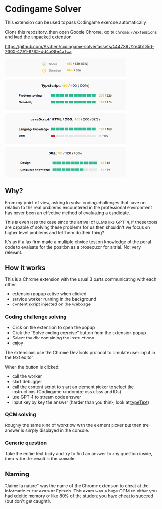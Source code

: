 # Codingame Solver

This extension can be used to pass Codingame exercise automatically.

Clone this repository, then open Google Chrome, go to `chrome://extensions` and [load the unpacked extension](https://developer.chrome.com/docs/extensions/mv3/getstarted/development-basics/)

https://github.com/Aschen/codingame-solver/assets/4447392/2e4b105d-7605-4791-8785-dd4b09e4a9ca

<img src="assets/image.png" width="400">

## Why?

From my point of view, asking to solve coding challenges that have no relation to the real problems encountered in the professional environment has never been an effective method of evaluating a candidate.

This is even less the case since the arrival of LLMs like GPT-4, if these tools are capable of solving these problems for us then shouldn't we focus on higher level problems and let them do their thing?

It's as if a lax firm made a multiple choice test on knowledge of the penal code to evaluate for the position as a prosecutor for a trial. Not very relevant.

## How it works

This is a Chrome extension with the usual 3 parts communicating with each other:

- extension popup active when clicked
- service worker running in the background
- content script injected on the webpage

### Coding challenge solving

- Click on the extension to open the popup
- Click the "Solve coding exercise" button from the extension popup
- Select the div containing the instructions
- enjoy

The extensions use the Chrome DevTools protocol to simulate user input in the text editor.

When the button is clicked:

- call the worker
- start debugger
- call the content script to start an element picker to select the instructions (Codingame randomize css class and IDs)
- use GPT-4 to stream code answer
- input key by key the answer (harder than you think, look at [typeText](https://github.com/Aschen/codingame-solver/blob/master/service-worker.js#L95))

### QCM solving

Roughly the same kind of workflow with the element picker but then the answer is simply displayed in the console.

### Generic question

Take the entire text body and try to find an answer to any question inside, then write the result in the console.

## Naming

"Jaime la nature" was the name of the Chrome extension to cheat at the informatic cultur exam at Epitech. This exam was a huge QCM so either you had edeitic memory or like 80% of the student you have cheat to succeed (but don't get caught!).
